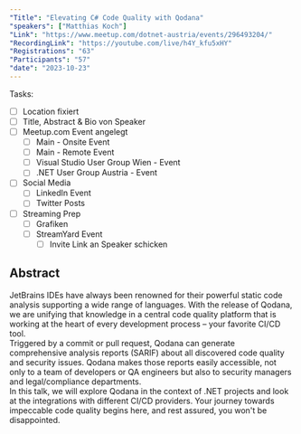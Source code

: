 ```yaml
---
"Title": "Elevating C# Code Quality with Qodana"
"speakers": ["Matthias Koch"]
"Link": "https://www.meetup.com/dotnet-austria/events/296493204/"
"RecordingLink": "https://youtube.com/live/h4Y_kfu5xHY"
"Registrations": "63"
"Participants": "57"
"date": "2023-10-23"
---
```


Tasks:
- [ ] Location fixiert
- [ ] Title, Abstract & Bio von Speaker
- [ ] Meetup.com Event angelegt
	- [ ] Main - Onsite Event
	- [ ] Main - Remote Event
	- [ ] Visual Studio User Group Wien - Event
	- [ ] .NET User Group Austria - Event
- [ ] Social Media
	- [ ] LinkedIn Event
	- [ ] Twitter Posts
- [ ] Streaming Prep
	- [ ] Grafiken
	- [ ] StreamYard Event
		- [ ] Invite Link an Speaker schicken

## Abstract

JetBrains IDEs have always been renowned for their powerful static code analysis supporting a wide range of languages. With the release of Qodana, we are unifying that knowledge in a central code quality platform that is working at the heart of every development process – your favorite CI/CD tool.  
Triggered by a commit or pull request, Qodana can generate comprehensive analysis reports (SARIF) about all discovered code quality and security issues. Qodana makes those reports easily accessible, not only to a team of developers or QA engineers but also to security managers and legal/compliance departments.  
In this talk, we will explore Qodana in the context of .NET projects and look at the integrations with different CI/CD providers. Your journey towards impeccable code quality begins here, and rest assured, you won't be disappointed.


